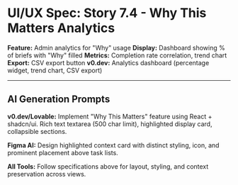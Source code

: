 # UI/UX Spec: Story 7.4 - Why This Matters Analytics
**Feature:** Admin analytics for "Why" usage
**Display:** Dashboard showing % of briefs with "Why" filled
**Metrics:** Completion rate correlation, trend chart
**Export:** CSV export button
**v0.dev:** Analytics dashboard (percentage widget, trend chart, CSV export)


---

## AI Generation Prompts

**v0.dev/Lovable:** Implement "Why This Matters" feature using React + shadcn/ui. Rich text textarea (500 char limit), highlighted display card, collapsible sections.

**Figma AI:** Design highlighted context card with distinct styling, icon, and prominent placement above task lists.

**All Tools:** Follow specifications above for layout, styling, and context preservation across views.

